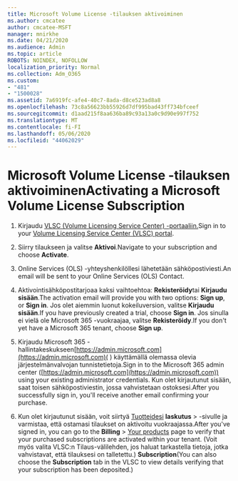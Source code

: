```yaml
---
title: Microsoft Volume License -tilauksen aktivoiminen
ms.author: cmcatee
author: cmcatee-MSFT
manager: mnirkhe
ms.date: 04/21/2020
ms.audience: Admin
ms.topic: article
ROBOTS: NOINDEX, NOFOLLOW
localization_priority: Normal
ms.collection: Adm_O365
ms.custom:
- "481"
- "1500028"
ms.assetid: 7a6919fc-afe4-40c7-8ada-d8ce523ad8a8
ms.openlocfilehash: 73c8a56623bb55926d7df995bad43ff734bfceef
ms.sourcegitcommit: d1aad215f8aa636ba89c93a13a0c9d90e997f752
ms.translationtype: MT
ms.contentlocale: fi-FI
ms.lasthandoff: 05/06/2020
ms.locfileid: "44062029"
---
```

# <a name="activating-a-microsoft-volume-license-subscription"></a><span data-ttu-id="8555a-102">Microsoft Volume License -tilauksen aktivoiminen</span><span class="sxs-lookup"><span data-stu-id="8555a-102">Activating a Microsoft Volume License Subscription</span></span>

1. <span data-ttu-id="8555a-103">Kirjaudu [VLSC (Volume Licensing Service Center) -portaaliin.](https://go.microsoft.com/fwlink/p/?LinkId=329762)</span><span class="sxs-lookup"><span data-stu-id="8555a-103">Sign in to your [Volume Licensing Service Center (VLSC) portal](https://go.microsoft.com/fwlink/p/?LinkId=329762).</span></span>

2. <span data-ttu-id="8555a-104">Siirry tilaukseen ja valitse **Aktivoi**.</span><span class="sxs-lookup"><span data-stu-id="8555a-104">Navigate to your subscription and choose **Activate**.</span></span>

3. <span data-ttu-id="8555a-105">Online Services (OLS) -yhteyshenkilöllesi lähetetään sähköpostiviesti.</span><span class="sxs-lookup"><span data-stu-id="8555a-105">An email will be sent to your Online Services (OLS) Contact.</span></span>

4. <span data-ttu-id="8555a-106">Aktivointisähköpostitarjoaa kaksi vaihtoehtoa: **Rekisteröidy**tai **Kirjaudu sisään**.</span><span class="sxs-lookup"><span data-stu-id="8555a-106">The activation email will provide you with two options: **Sign up**, or **Sign in**.</span></span> <span data-ttu-id="8555a-107">Jos olet aiemmin luonut kokeiluversion, valitse **Kirjaudu sisään**.</span><span class="sxs-lookup"><span data-stu-id="8555a-107">If you have previously created a trial, choose **Sign in**.</span></span> <span data-ttu-id="8555a-108">Jos sinulla ei vielä ole Microsoft 365 -vuokraajaa, valitse **Rekisteröidy**.</span><span class="sxs-lookup"><span data-stu-id="8555a-108">If you don't yet have a Microsoft 365 tenant, choose **Sign up**.</span></span>

5. <span data-ttu-id="8555a-109">Kirjaudu Microsoft 365 -hallintakeskukseen[https://admin.microsoft.com](https://admin.microsoft.com)( ) käyttämällä olemassa olevia järjestelmänvalvojan tunnistetietoja.</span><span class="sxs-lookup"><span data-stu-id="8555a-109">Sign in to the Microsoft 365 admin center ([https://admin.microsoft.com](https://admin.microsoft.com)) using your existing administrator credentials.</span></span> <span data-ttu-id="8555a-110">Kun olet kirjautunut sisään, saat toisen sähköpostiviestin, jossa vahvistetaan ostoksesi.</span><span class="sxs-lookup"><span data-stu-id="8555a-110">After you successfully sign in, you'll receive another email confirming your purchase.</span></span>

6. <span data-ttu-id="8555a-111">Kun olet kirjautunut sisään, voit siirtyä [Tuotteidesi](https://go.microsoft.com/fwlink/p/?linkid=842054) **laskutus** \> -sivulle ja varmistaa, että ostamasi tilaukset on aktivoitu vuokraajassa.</span><span class="sxs-lookup"><span data-stu-id="8555a-111">After you've signed in, you can go to the **Billing** \> [Your products](https://go.microsoft.com/fwlink/p/?linkid=842054) page to verify that your purchased subscriptions are activated within your tenant.</span></span> <span data-ttu-id="8555a-112">(Voit myös valita VLSC:n Tilaus-välilehden, jos haluat tarkastella tietoja, jotka vahvistavat, että tilauksesi on talletettu.) **Subscription**</span><span class="sxs-lookup"><span data-stu-id="8555a-112">(You can also choose the **Subscription** tab in the VLSC to view details verifying that your subscription has been deposited.)</span></span>
